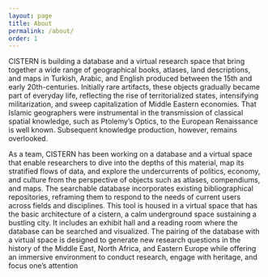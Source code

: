 ```yaml
---
layout: page
title: About
permalink: /about/
order: 1
---
```

CISTERN is building a database and a virtual research space that bring together a wide range of geographical books, atlases, land descriptions, and maps in Turkish, Arabic, and English produced between the 15th and early 20th-centuries. Initially rare artifacts, these objects gradually became part of everyday life, reflecting the rise of territorialized states, intensifying militarization, and sweep capitalization of Middle Eastern economies. That Islamic geographers were instrumental in the transmission of classical spatial knowledge, such as Ptolemy’s Optics, to the European Renaissance is well known. Subsequent knowledge production, however, remains overlooked.

As a team, CISTERN has been working on a database and a virtual space that enable researchers to dive into the depths of this material, map its stratified flows of data, and explore the undercurrents of politics, economy, and culture from the perspective of objects such as atlases, compendiums, and maps. The searchable database incorporates existing bibliographical repositories, reframing them to respond to the needs of current users across fields and disciplines. This tool is housed in a virtual space that has the basic architecture of a cistern, a calm underground space sustaining a bustling city. It includes an exhibit hall and a reading room where the database can be searched and visualized. The pairing of the database with a virtual space is designed to generate new research questions in the history of the Middle East, North Africa, and Eastern Europe while offering an immersive environment to conduct research, engage with heritage, and focus one’s attention
